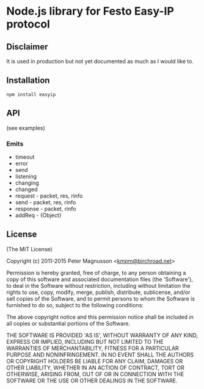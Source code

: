 Node.js library for Festo Easy-IP protocol
==============================================


## Disclaimer
It is used in production but not yet documented as much as I would like to.

## Installation

    npm install easyip


## API
(see examples)

### Emits
* timeout
* error
* send
* listening
* changing
* changed
* request - packet, res, rinfo
* send - packet, res, rinfo
* response - packet, rinfo
* addReq - {Object}


## License 

(The MIT License)

Copyright (c) 2011-2015 Peter Magnusson &lt;kmpm@birchroad.net&gt;

Permission is hereby granted, free of charge, to any person obtaining
a copy of this software and associated documentation files (the
'Software'), to deal in the Software without restriction, including
without limitation the rights to use, copy, modify, merge, publish,
distribute, sublicense, and/or sell copies of the Software, and to
permit persons to whom the Software is furnished to do so, subject to
the following conditions:

The above copyright notice and this permission notice shall be
included in all copies or substantial portions of the Software.

THE SOFTWARE IS PROVIDED 'AS IS', WITHOUT WARRANTY OF ANY KIND,
EXPRESS OR IMPLIED, INCLUDING BUT NOT LIMITED TO THE WARRANTIES OF
MERCHANTABILITY, FITNESS FOR A PARTICULAR PURPOSE AND NONINFRINGEMENT.
IN NO EVENT SHALL THE AUTHORS OR COPYRIGHT HOLDERS BE LIABLE FOR ANY
CLAIM, DAMAGES OR OTHER LIABILITY, WHETHER IN AN ACTION OF CONTRACT,
TORT OR OTHERWISE, ARISING FROM, OUT OF OR IN CONNECTION WITH THE
SOFTWARE OR THE USE OR OTHER DEALINGS IN THE SOFTWARE.
